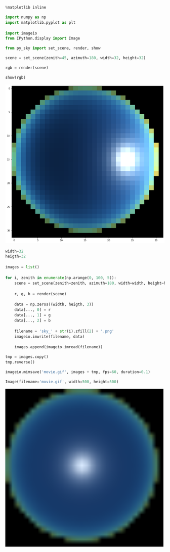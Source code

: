 ```python
%matplotlib inline
```


```python
import numpy as np
import matplotlib.pyplot as plt

import imageio
from IPython.display import Image
```


```python
from py_sky import set_scene, render, show
```


```python
scene = set_scene(zenith=45, azimuth=180, width=32, height=32)
```


```python
rgb = render(scene)
```


```python
show(rgb)
```




![png](misc/output_5_1.png)



```python
width=32
heigth=32

images = list()

for i, zenith in enumerate(np.arange(0, 100, 5)):
    scene = set_scene(zenith=zenith, azimuth=180, width=width, height=heigth)
    
    r, g, b = render(scene)
    
    data = np.zeros((width, heigth, 3))
    data[..., 0] = r
    data[..., 1] = g
    data[..., 2] = b
    
    filename = 'sky_' + str(i).zfill(2) + '.png'
    imageio.imwrite(filename, data)
    
    images.append(imageio.imread(filename))
```



```python
tmp = images.copy()
tmp.reverse()
```


```python
imageio.mimsave('movie.gif', images + tmp, fps=60, duration=0.1)
```


```python
Image(filename='movie.gif', width=500, height=500)
```




<img src="./misc/movie.gif" width="500" height="500" />





```python

```
